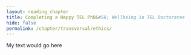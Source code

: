 ```yaml
---
layout: reading_chapter
title: Completing a Happy TEL PhD&#58; Wellbeing in TEL Doctorates
hide: false
permalink: /chapter/transversal/ethics/
---
```


My text would go here

